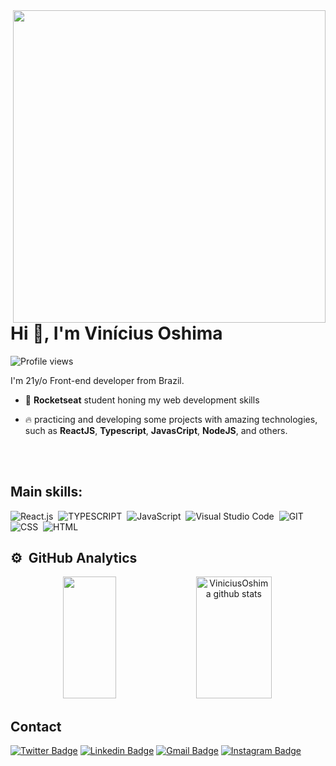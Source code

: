 <img align="right" height="500em" src="https://raw.githubusercontent.com/gist/ViniciusOshima/45d5e73133306cc287c8e92a23fcdb74/raw/e960f1905791cd6c4242e28e5ab04724d1e68a44/githubcard.svg"/>
<h1 align="left">Hi 👋, I'm Vinícius Oshima</h1>
<p align="left"> <img src="https://komarev.com/ghpvc/?username=ViniciusOshima&color=yellow" alt="Profile views" /> </p>


I'm 21y/o Front-end developer from Brazil.

- 🚀 **Rocketseat** student honing my web development skills

- 🔥 practicing and developing some projects with amazing technologies, such as **ReactJS**, **Typescript**, **JavasCript**, **NodeJS**, and others.

<br><br>

## Main skills:
![React.js](https://img.shields.io/badge/-React.js-0D1117?style=for-the-badge&logo=react&labelColor=0D1117)&nbsp;
![TYPESCRIPT](https://img.shields.io/badge/-Typescript-0D1117?style=for-the-badge&logo=typescript&labelColor=0D1117)&nbsp;
![JavaScript](https://img.shields.io/badge/-JavaScript-0D1117?style=for-the-badge&logo=javascript&labelColor=0D1117)&nbsp;
![Visual Studio Code](https://img.shields.io/badge/-vs%20code-0D1117?style=for-the-badge&logo=visualstudiocode&labelColor=0D1117)&nbsp;
![GIT](https://img.shields.io/badge/-GIT-0D1117?style=for-the-badge&logo=Git&labelColor=0D1117)&nbsp;
![CSS](https://img.shields.io/badge/-CSS-0D1117?style=for-the-badge&logo=CSS3&logoColor=1572B6&labelColor=0D1117)&nbsp;
![HTML](https://img.shields.io/badge/-HTML-0D1117?style=for-the-badge&logo=HTML5&labelColor=0D1117)&nbsp;

## ⚙️ &nbsp;GitHub Analytics

<div align="center">
  <img width="41%" height="195px" src="https://github-readme-stats.vercel.app/api/top-langs/?username=ViniciusOshima&layout=compact&hide_border=true&title_color=dbac2c&text_color=c9d1d9&bg_color=0d1117" />
  <img width="49%" height="195px" src="https://github-readme-stats.vercel.app/api?username=ViniciusOshima&show_icons=true&count_private=true&hide_border=true&title_color=dbac2c&icon_color=dbac2c&text_color=c9d1d9&bg_color=0d1117" alt="ViniciusOshima github stats" /> 
</div>

<!--

<br><br>

## 🛠 &nbsp;Tech Stack

![JavaScript](https://img.shields.io/badge/-JavaScript-05122A?style=flat&logo=javascript)&nbsp;
![Node.js](https://img.shields.io/badge/-Node.js-05122A?style=flat&logo=node.js)&nbsp;
![HTML](https://img.shields.io/badge/-HTML-05122A?style=flat&logo=HTML5)&nbsp;
![CSS](https://img.shields.io/badge/-CSS-05122A?style=flat&logo=CSS3&logoColor=1572B6)&nbsp;
![React](https://img.shields.io/badge/-React-05122A?style=flat&logo=react)&nbsp;
![Git](https://img.shields.io/badge/-Git-05122A?style=flat&logo=git)&nbsp;
![GitHub](https://img.shields.io/badge/-GitHub-05122A?style=flat&logo=github)&nbsp;
![Markdown](https://img.shields.io/badge/-Markdown-05122A?style=flat&logo=markdown)&nbsp;
![Visual Studio Code](https://img.shields.io/badge/-Visual%20Studio%20Code-05122A?style=flat&logo=visual-studio-code&logoColor=007ACC)&nbsp;
![PostgreSQL](https://img.shields.io/badge/-PostgreSQL-05122A?style=flat&logo=postgresql)&nbsp;
![SQLite](https://img.shields.io/badge/-SQLite-05122A?style=flat&logo=sqlite)&nbsp;

<br><br>

## ⚙️ &nbsp;GitHub Analytics

<p align="left">
<img width="530em" src="https://github-readme-stats.vercel.app/api?username=maykbrito&show_icons=true&theme=vision-friendly-dark" alt="maykbrito's stats"/>
<img width="530em" src="https://github-readme-stats.vercel.app/api/top-langs/?username=maykbrito&layout=compact&theme=vision-friendly-dark" alt="maykbrito's most languages"/>
</p>
-->



## Contact

[![Twitter Badge](https://img.shields.io/badge/Twitter-1DA1F2?style=for-the-badge&logo=twitter&logoColor=white)](https://twitter.com/oshimaVini)
[![Linkedin Badge](https://img.shields.io/badge/LinkedIn-0077B5?style=for-the-badge&logo=linkedin&logoColor=white)](https://www.linkedin.com/in/vinicius-oshima/)
[![Gmail Badge](https://img.shields.io/badge/Gmail-D14836?style=for-the-badge&logo=gmail&logoColor=white)](mailto:viniciusoshimadev@gmail.com)
[![Instagram Badge](https://img.shields.io/badge/Instagram-ff4eb3?style=for-the-badge&logo=instagram&logoColor=white)](https://www.instagram.com/vine.oshima/)

<!--

<img width="490em" src="https://github-readme-twitter-gazf.vercel.app/api?id=maykbrito&layout=wide&show_reply=off&show_retweet=off" />


**maykbrito/maykbrito** is a ✨ _special_ ✨ repository because its `README.md` (this file) appears on your GitHub profile.

Here are some ideas to get you started:

- 🔭 I’m currently working on ...
- 🌱 I’m currently learning ...
- 👯 I’m looking to collaborate on ...
- 🤔 I’m looking for help with ...
- 💬 Ask me about ...
- 📫 How to reach me: ...
- 😄 Pronouns: ...
- ⚡ Fun fact: ...
-->
